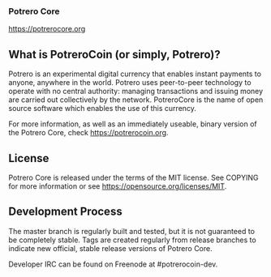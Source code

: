 ### Potrero Core

https://potrerocore.org

## What is PotreroCoin (or simply, Potrero)?
Potrero is an experimental digital currency that enables instant payments to anyone, anywhere in the world. Potrero uses peer-to-peer technology to operate with no central authority: managing transactions and issuing money are carried out collectively by the network. PotreroCore is the name of open source software which enables the use of this currency.

For more information, as well as an immediately useable, binary version of the Potrero Core, check https://potrerocoin.org.

## License
Potrero Core is released under the terms of the MIT license. See COPYING for more information or see https://opensource.org/licenses/MIT.

## Development Process
The master branch is regularly built and tested, but it is not guaranteed to be completely stable. Tags are created regularly from release branches to indicate new official, stable release versions of Potrero Core.

Developer IRC can be found on Freenode at #potrerocoin-dev.
